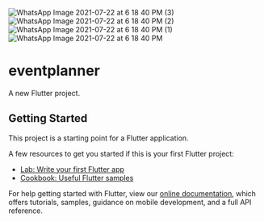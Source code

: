 ![WhatsApp Image 2021-07-22 at 6 18 40 PM (3)](https://user-images.githubusercontent.com/86646152/127194166-b0c1ffa2-c2b9-4223-82cd-2d8e092d5e79.jpeg)
![WhatsApp Image 2021-07-22 at 6 18 40 PM (2)](https://user-images.githubusercontent.com/86646152/127194191-edd16820-e85c-4559-ac80-70ccd55ea6e2.jpeg)
![WhatsApp Image 2021-07-22 at 6 18 40 PM (1)](https://user-images.githubusercontent.com/86646152/127194214-954bfebb-bdb9-405b-b5d3-0d038ad8eeed.jpeg)
![WhatsApp Image 2021-07-22 at 6 18 40 PM](https://user-images.githubusercontent.com/86646152/127194239-2ac7707e-02fa-4214-9a6b-96057fe36fd6.jpeg)
# eventplanner

A new Flutter project.

## Getting Started

This project is a starting point for a Flutter application.

A few resources to get you started if this is your first Flutter project:

- [Lab: Write your first Flutter app](https://flutter.dev/docs/get-started/codelab)
- [Cookbook: Useful Flutter samples](https://flutter.dev/docs/cookbook)

For help getting started with Flutter, view our
[online documentation](https://flutter.dev/docs), which offers tutorials,
samples, guidance on mobile development, and a full API reference.
